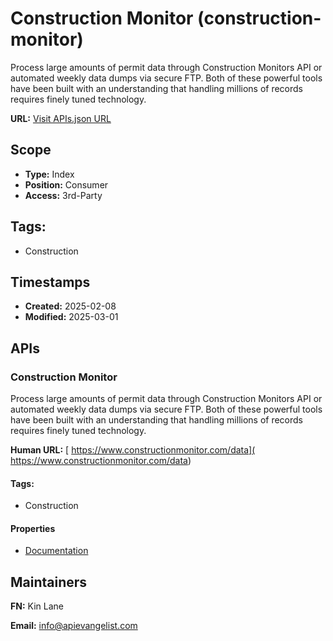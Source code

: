 # Construction Monitor (construction-monitor)
Process large amounts of permit data through Construction Monitors API or automated weekly data dumps via secure FTP. Both of these powerful tools have been built with an understanding that handling millions of records requires finely tuned technology. 

**URL:** [Visit APIs.json URL](https://raw.githubusercontent.com/api-evangelist/construction-monitor/refs/heads/main/apis.yml)

## Scope

- **Type:** Index 
- **Position:** Consumer 
- **Access:** 3rd-Party 

## Tags:

 - Construction

## Timestamps

- **Created:** 2025-02-08 
- **Modified:** 2025-03-01 

## APIs

### Construction Monitor
Process large amounts of permit data through Construction Monitors API or automated weekly data dumps via secure FTP. Both of these powerful tools have been built with an understanding that handling millions of records requires finely tuned technology. 

**Human URL:** [ https://www.constructionmonitor.com/data]( https://www.constructionmonitor.com/data)


#### Tags:

 - Construction

#### Properties

- [Documentation]( https://www.constructionmonitor.com/data)

## Maintainers

**FN:** Kin Lane

**Email:** info@apievangelist.com

